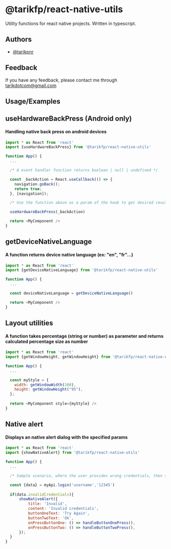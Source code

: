 
# @tarikfp/react-native-utils

Utility functions for react native projects. Written in typescript.



## Authors

- [@tarikpnr](https://www.github.com/tarikpnr)


## Feedback

If you have any feedback, please contact me through tarikdotcom@gmail.com


## Usage/Examples

## useHardwareBackPress (Android only)
#### Handling native back press on android devices
```javascript
import * as React from 'react'
import {useHardwareBackPress} from '@tarikfp/react-native-utils'

function App() {
  ...

  /* A event handler function returns boolean | null | undefined */

  const _backAction = React.useCallback(() => {
    navigation.goBack();
    return true;
  }, [navigation]);

  /* Use the function above as a param of the hook to get desired result */

  useHardwareBackPress(_backAction)

  return <MyComponent />
}
```


## getDeviceNativeLanguage
#### A function returns device native language (ex: "en", "fr"...)
```javascript
import * as React from 'react'
import {getDeviceNativeLanguage} from '@tarikfp/react-native-utils'

function App() {
  ...

  const deviceNativeLanguage = getDeviceNativeLanguage()

  return <MyComponent />
}
```


## Layout utilities
#### A function takes percentage (string or number) as parameter and returns calculated percentage size as number 
```javascript
import * as React from 'react'
import {getWindowHeight, getWindowHeight} from '@tarikfp/react-native-utils'

function App() {
  ...

  const myStyle = {
    width: getWindowWidth(100),
    height: getWindowHeight("95"),
  };
  
  return <MyComponent style={myStyle} />
}
```


## Native alert
#### Displays an native alert dialog with the specified params
```javascript
import * as React from 'react'
import {showNativeAlert} from '@tarikfp/react-native-utils'

function App() {
  ...

  /* Sample scenario, where the user provides wrong credentials, then sees alert */

  const {data} = myApi.login('username','12345') 
  
  if(data.invalidCredentials){
      showNativeAlert({
          title: 'Invalid',
          content: 'Invalid credentials',
          buttonOneText: 'Try Again',
          buttonTwoText: 'Ok',
          onPressButtonOne: () => handleButtonOnePress(),
          onPressButtonTwo: () => handleButtonTwoPress(),
      });
  }
}
```




